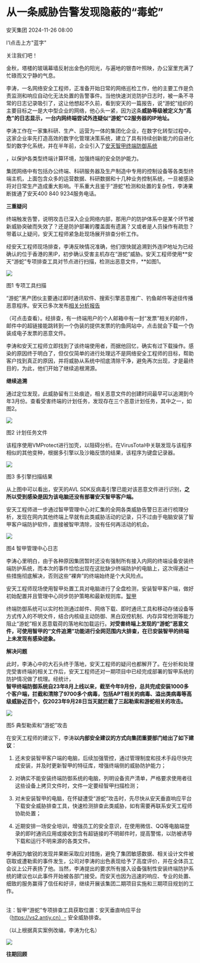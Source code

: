 #  从一条威胁告警发现隐蔽的“毒蛇”   
 安天集团   2024-11-26 08:00  
  
l'l点击上方"蓝字"  
  
关注我们吧！  
  
  
金秋，塔楼的玻璃幕墙反射出金色的阳光，与遍地的银杏叶照映，办公室里充满了忙碌而又宁静的气息。  
  
李涛，一名网络安全工程师，正准备开始日常的网络巡检工作，他的主要工作是负责监测和响应自动化无法处置的告警事件。当他快速浏览防护日志时，被一条不寻常的日志记录吸引了，这让他想起不久前，看到安天的一篇报告，说“游蛇”组织的主要目标之一是大中型企业的网络，他心头一紧，因为这条**威胁等级被定义为“高危”的日志显示，一台内网终端尝试外连疑似“游蛇”C2服务器的IP地址。**  
  
李涛工作在一家集科研、生产、运营为一体的集团化企业，在数字化转型过程中，这家企业率先打造高效的数字化管理决策系统，建立了具有持续创新能力的自进化型的数字化系统，并在半年前，企业引入了[安天智甲终端防御系统](http://mp.weixin.qq.com/s?__biz=MjM5MTA3Nzk4MQ==&mid=2650205228&idx=3&sn=72473850250f89f2d1b2896b6e5fa702&chksm=beb94f1e89cec6085c8031f99d18bb3d92e0f3a5f0988e9bf4b6759f1fe45e2278b41dec1f66&scene=21#wechat_redirect)  
  
，以保护各类型终端计算环境，加强终端的安全防护能力。  
  
集团网络中有包括办公终端、科研服务器及生产制造中专用的控制设备等各类型终端主机，上面包含众多的运营数据、科研数据和十几种业务控制系统，一旦被感染将对日常生产造成重大影响。干系重大且鉴于“游蛇”检测和处置的复杂性，李涛果断拨通了安天400 840 9234服务电话。  
  
**三重疑问**  
  
终端触发告警，说明攻击已深入企业网络内部，那用户的防护体系中是某个环节被新威胁突破而失效了？还是防护部署的覆盖面有遗漏？又或者是人员操作有疏忽？带着以上疑问，安天工程师紧急赴现场展开排查分析工作。  
  
经安天工程师现场排查，李涛反映情况准确，他们很快就追溯到外连IP地址为已经确认的位于香港的黑IP，初步确认受害主机存在“游蛇”威胁。安天工程师使用**安天“游蛇”专项排查工具对节点进行扫描，检测出恶意文件，**如图1。  
  
![](https://mmbiz.qpic.cn/mmbiz_png/krU5D4C1q6RZiaRGiaKm3wOicL4vS3Y2Fo8Tb76ZE6a1WTL4G48sn8RFksa8iag2X7fP4YwxxU2OI5icEmbic6bia8FIA/640?wx_fmt=png&from=appmsg "")  
  
图1 专项工具扫描  
  
“游蛇”黑产团伙主要通过即时通讯软件、搜索引擎恶意推广、钓鱼邮件等途径传播恶意程序。安天已多次发布[相关分析报告](http://mp.weixin.qq.com/s?__biz=MjM5MTA3Nzk4MQ==&mid=2650206100&idx=1&sn=b21fdcdf90b02e9f65957c52385e4c6a&chksm=beb94ca689cec5b05ef888414c936d0a4bc112aa356f9e9394dc6abb81afd625f3fd93582d3e&scene=21#wechat_redirect)  
  
（可点击查看）。经排查，有一终端用户的个人邮箱中有一封“发票”相关的邮件，邮件中的超链接能跳转到一个伪装的提供发票的钓鱼网站中，点击就会下载一个伪装成电子发票的恶意文件。  
  
李涛和安天工程师立即找到了该终端使用者，而据他回忆，确实有过下载操作。感染的原因终于明白了，但仅仅简单的进行处理远不是网络安全工程师的目标，帮助客户找到真正的原因，并将威胁从系统中彻底清除干净，避免再次出现，才是最终目的，为此，他们开始了继续追根溯源。  
  
**继续追溯**  
  
通过定位发现，此威胁留有三处痕迹，相关恶意文件的创建时间最早可以追溯到今年3月份。查看受害终端的计划任务，发现存在三个恶意计划任务，其中之一，如图2。  
  
![](https://mmbiz.qpic.cn/mmbiz_png/krU5D4C1q6RZiaRGiaKm3wOicL4vS3Y2Fo8j67ATxCIQEF3cnicoaiapqcaFzlg9uB6iac10IDSRv6AXP52hmZrdklgA/640?wx_fmt=png&from=appmsg "")  
  
图2 计划任务文件  
  
该程序使用VMProtect进行加壳，以阻碍分析。在VirusTotal中关联发现与该程序相似的其他变种，根据多引擎以及沙箱反馈的结果，该程序为键盘记录器。  
  
![](https://mmbiz.qpic.cn/mmbiz_png/krU5D4C1q6RZiaRGiaKm3wOicL4vS3Y2Fo8q03RBmQ2YBouiaZNXfx8Nr6zhTxr5B3MpgGoekgbbtvu0yqE747jJWw/640?wx_fmt=png&from=appmsg "")  
  
图3 多引擎扫描结果  
  
从上图中可以看出，安天的AVL SDK反病毒引擎已能对该恶意文件进行识别，**之所以受到感染是因为该电脑还没有部署安天智甲客户端。**  
  
安天工程师进一步通过智甲管理中心对汇集的全网各类威胁告警日志进行梳理分析，发现在网内其他终端上早就有此类威胁活动的记录，只不过由于电脑安装了智甲客户端防护软件，直接被智甲清除，没有任何再活动的机会。  
  
  
![](https://mmbiz.qpic.cn/mmbiz_png/krU5D4C1q6RufXVYD3mI7kA1bVKib3ooBviawf0MLrAl5OpSIhyqkI2Y24AZHQbSc4ibOGwxUpEkU0N8M1RYy8fbQ/640?wx_fmt=png&from=appmsg "")  
  
图4 智甲管理中心日志  
  
李涛心里明白，由于各种原因集团暂时还没有强制所有接入内网的终端设备安装终端防护系统，而本次的事件恰恰出现在这批缺少终端防护的电脑上，这次得通过一些措施彻底解决，否则这些“裸奔”的终端始终是个大风险点。  
  
安天工程师现场使用智甲处置工具对电脑进行了全盘检测，安装智甲客户端，做好初始配置并且管理中心同步防护策略和最新规则库。[智甲](http://mp.weixin.qq.com/s?__biz=MjM5MTA3Nzk4MQ==&mid=2650204763&idx=2&sn=2aadffecf8243d8e2267b8bc8733f5de&chksm=beb9496989cec07fb4f5ea0000499c610d0d8d9cc8421a91a3cd6b7b605104df1d3489fb1471&scene=21#wechat_redirect)  
  
终端防御系统可以实时检测通过邮件、网络下载、即时通讯工具和移动存储设备等方式传入的不明文件，结合内核级主动防御、黑白双控机制、内存异常检测等能力阻止“游蛇”相关恶意载荷的落地和加载运行。**对受害终端上发现的“游蛇”恶意文件，可使用智甲的“文件追溯”功能进行全网范围内大排查，在已安装智甲的终端上未发现有感染迹象。**  
  
**解决问题**  
  
此时，李涛心中的大石头终于落地，安天工程师的疑问也都解开了。在分析和处理完受害终端的相关工作后，安天工程师还对一期项目中已经完成部署的智甲系统的防护情况做了梳理。经统计，  
**智甲终端防御系统自23年8月上线以来，截至今年9月份，总共完成安装1000多个客户端，拦截和清除了9700多个病毒，包括APT相关的病毒、溢出类病毒等高级威胁近百个，仅2023年9月28日当天就拦截了三起勒索和游蛇相关的攻击。**  
  
![](https://mmbiz.qpic.cn/mmbiz_png/krU5D4C1q6RZiaRGiaKm3wOicL4vS3Y2Fo8awRshbobEJwjGa23ZG15am9RuZoOxhxC4EBMibRBCib1iaic6DzDMhVNwg/640?wx_fmt=png&from=appmsg "")  
  
图5 典型勒索和“游蛇”攻击  
  
在安天工程师的建议下，李涛**以内部安全建议的方式向集团重要部门给出了如下建议**：  
  
1. 还未安装智甲客户端的电脑，后续加强管控，通过管理制度和技术手段尽快完成安装，并及时更新智甲的特征库，增强终端侧的威胁防护能力；  
  
2. 对确实不能安装终端防御系统的电脑，列明设备资产清单，严格要求使用者往这些设备上拷贝文件时，文件一定要经智甲扫描检测；  
  
3. 对未安装智甲的电脑，在怀疑遭受“游蛇”攻击时，先尽快从安天垂直响应平台下载安全威胁排查工具，快速检测排查此类威胁，如有需要再联系安天工程师协助处置；  
  
4. 近期安排一场安全培训，增强员工的安全意识，在使用微信、QQ等电脑端登录的即时通讯应用或接收到含有超链接的不明邮件时，提高警惕，以防被诱导下载和运行不明来源的各类文件。  
  
李涛因为敏锐的发现并果断采取应对措施，避免了集团敏感数据、相关设计文件被窃取或遭勒索的事件发生，公司对李涛的出色表现给予了高度评价，‌并在全体员工会议上公开表扬了他。当然，李涛提出的要求所有接入设备强制性安装终端防护系统的建议也以此事件开始被各部门接受。而安天也因为迅速的响应、专业的处置、细致的服务赢得了信任和好评，继续开展该集团二期项目实施和三期项目规划的工作。  
‌  
  
注：智甲“游蛇”专项排查工具获取位置：安天垂直响应平台（https://vs2.antiy.cn）- 安全威胁排查。  
  
（以上根据真实案例改编，李涛为化名）  
  
  
![](https://mmbiz.qpic.cn/mmbiz_gif/krU5D4C1q6Qp5ibY5FNyUU9Xg9IkGU3RvjPcITwHD6HnXDQo0FicqNrZIxAiaexKsIIID6F2o8doIhgmwfcxZNToA/640?wx_fmt=gif "")  
  
**往期回顾**  
  
  
[](http://mp.weixin.qq.com/s?__biz=MjM5MTA3Nzk4MQ==&mid=2650205037&idx=1&sn=0d9c3a18841048c9249da2510fe3852d&chksm=beb9485f89cec149601f278d77b46a3acb8d314745078ca9cb09a26ea241168ed358acff1372&scene=21#wechat_redirect)  
  
[](http://mp.weixin.qq.com/s?__biz=MjM5MTA3Nzk4MQ==&mid=2650202467&idx=1&sn=85b3ca9c30efb1d3eb3ef11df4cdaedc&chksm=beb9425189cecb476874c76adf25ba14ebe1aa2aef33583f0f561e990dd9ebf219917a307756&scene=21#wechat_redirect)  
  
[](http://mp.weixin.qq.com/s?__biz=MjM5MTA3Nzk4MQ==&mid=2650202105&idx=1&sn=b837337815044681814ffefbf8651783&chksm=beb97ccb89cef5dda0663e6d1a945898066bb60e27ca5a8a8159eb6f30934a167d27b1896ed7&scene=21#wechat_redirect)  
  
[](http://mp.weixin.qq.com/s?__biz=MjM5MTA3Nzk4MQ==&mid=2650202105&idx=1&sn=b837337815044681814ffefbf8651783&chksm=beb97ccb89cef5dda0663e6d1a945898066bb60e27ca5a8a8159eb6f30934a167d27b1896ed7&scene=21#wechat_redirect)  
[](http://mp.weixin.qq.com/s?__biz=MjM5MTA3Nzk4MQ==&mid=2650202105&idx=1&sn=b837337815044681814ffefbf8651783&chksm=beb97ccb89cef5dda0663e6d1a945898066bb60e27ca5a8a8159eb6f30934a167d27b1896ed7&scene=21#wechat_redirect)  
  
[](http://mp.weixin.qq.com/s?__biz=MjM5MTA3Nzk4MQ==&mid=2650201054&idx=1&sn=a2a12d1cd6bef33069e57c143ae7ad41&chksm=beb978ec89cef1fa7532538e6c898299ab37e35d8ab0ade9feef178cc381ba29b948846e75a1&scene=21#wechat_redirect)  
  
[](http://mp.weixin.qq.com/s?__biz=MjM5MTA3Nzk4MQ==&mid=2650199353&idx=1&sn=a447798df28a257cd9d88efb7b9c9a7a&chksm=beb9760b89ceff1d62ba1c280c89b38623547e6fdff663c51aef543c43c6385863a51533890b&scene=21#wechat_redirect)  
  
  
